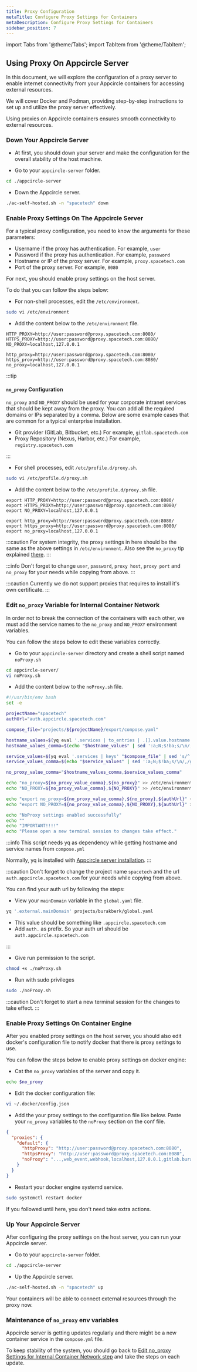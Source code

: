 ```yaml
---
title: Proxy Configuration
metaTitle: Configure Proxy Settings for Containers
metaDescription: Configure Proxy Settings for Containers
sidebar_position: 7
---
```


import Tabs from '@theme/Tabs';
import TabItem from '@theme/TabItem';

## Using Proxy On Appcircle Server

In this document, we will explore the configuration of a proxy server to enable internet connectivity from your Appcircle containers for accessing external resources.

We will cover Docker and Podman, providing step-by-step instructions to set up and utilize the proxy server effectively.

Using proxies on Appcircle containers ensures smooth connectivity to external resources.

### Down Your Appcircle Server

- At first, you should down your server and make the configuration for the overall stability of the host machine.

- Go to your `appcircle-server` folder.

```bash
cd ./appcircle-server
```

- Down the Appcircle server.

```bash
./ac-self-hosted.sh -n "spacetech" down
```

### Enable Proxy Settings On The Appcircle Server

For a typical proxy configuration, you need to know the arguments for these parameters:

- Username if the proxy has authentication. For example, `user`
- Password if the proxy has authentication. For example, `password`
- Hostname or IP of the proxy server. For example, `proxy.spacetech.com`
- Port of the proxy server. For example, `8080`

For next, you should enable proxy settings on the host server.

To do that you can follow the steps below:

- For non-shell processes, edit the `/etc/environment`.

```bash
sudo vi /etc/environment
```

- Add the content below to the `/etc/environment` file.

```env
HTTP_PROXY=http://user:password@proxy.spacetech.com:8080/
HTTPS_PROXY=http://user:password@proxy.spacetech.com:8080/
NO_PROXY=localhost,127.0.0.1

http_proxy=http://user:password@proxy.spacetech.com:8080/
https_proxy=http://user:password@proxy.spacetech.com:8080/
no_proxy=localhost,127.0.0.1
```

:::tip

#### `no_proxy` Configuration

`no_proxy` and `NO_PROXY` should be used for your corporate intranet services that should be kept away from the proxy.
You can add all the required domains or IPs separated by a comma. Below are some example cases that are common for a typical enterprise installation.

- Git provider (GitLab, Bitbucket, etc.) For example, `gitlab.spacetech.com`
- Proxy Repository (Nexus, Harbor, etc.) For example, `registry.spacetech.com`

:::

- For shell processes, edit `/etc/profile.d/proxy.sh`.

```bash
sudo vi /etc/profile.d/proxy.sh
```

- Add the content below to the `/etc/profile.d/proxy.sh` file.

```env
export HTTP_PROXY=http://user:password@proxy.spacetech.com:8080/
export HTTPS_PROXY=http://user:password@proxy.spacetech.com:8080/
export NO_PROXY=localhost,127.0.0.1

export http_proxy=http://user:password@proxy.spacetech.com:8080/
export https_proxy=http://user:password@proxy.spacetech.com:8080/
export no_proxy=localhost,127.0.0.1
```

:::caution
For system integrity, the proxy settings in here should be the same as the above settings in `/etc/environment`.
Also see the `no_proxy` tip explained [there](#no_proxy-configuration).
:::

:::info
Don't forget to change `user`, `password`, `proxy host`, `proxy port` and `no_proxy` for your needs while copying from above.
:::

:::caution
Currently we do not support proxies that requires to install it's own certificate.
:::

### Edit `no_proxy` Variable for Internal Container Network

In order not to break the connection of the containers with each other, we must add the service names to the `no_proxy` and `NO_PROXY` environment variables.

You can follow the steps below to edit these variables correctly.

- Go to your `appcircle-server` directory and create a shell script named `noProxy.sh`

```bash
cd appcircle-server/
vi noProxy.sh
```

- Add the content below to the `noProxy.sh` file.

```bash
#!/usr/bin/env bash
set -e

projectName="spacetech"
authUrl="auth.appcircle.spacetech.com"

compose_file="projects/${projectName}/export/compose.yaml"

hostname_values=$(yq eval '.services | to_entries | .[].value.hostname' "$compose_file" | grep -v "null" | sort -u)
hostname_values_comma=$(echo "$hostname_values" | sed ':a;N;$!ba;s/\n/,/g')

service_values=$(yq eval '.services | keys' "$compose_file" | sed 's/^..//' | sort -u)
service_values_comma=$(echo "$service_values" | sed ':a;N;$!ba;s/\n/,/g')

no_proxy_value_comma="$hostname_values_comma,$service_values_comma"

echo "no_proxy=${no_proxy_value_comma},${no_proxy}" >> /etc/environment
echo "NO_PROXY=${no_proxy_value_comma},${NO_PROXY}" >> /etc/environment

echo "export no_proxy=${no_proxy_value_comma},${no_proxy},${authUrl}" >> /etc/profile.d/proxy.sh
echo "export NO_PROXY=${no_proxy_value_comma},${NO_PROXY},${authUrl}" >> /etc/profile.d/proxy.sh

echo "NoProxy settings enabled successfully"
echo ""
echo "IMPORTANT!!!!"
echo "Please open a new terminal session to changes take effect."
```

:::info
This script needs yq as dependency while getting hostname and service names from `compose.yml`

Normally, yq is installed with [Appcircle server installation](../install-server/docker.md#2-packages).
:::

:::caution
Don't forget to change the project name `spacetech` and the url `auth.appcircle.spacetech.com` for your needs while copying from above.

You can find your auth url by following the steps:

- View your `mainDomain` variable in the `global.yaml` file.

```bash
yq '.external.mainDomain' projects/burakberk/global.yaml
```

- This value should be something like `.appcircle.spacetech.com`
- Add `auth.` as prefix. So your auth url should be `auth.appcircle.spacetech.com`

:::

- Give run permission to the script.

```bash
chmod +x ./noProxy.sh
```

- Run with sudo privileges

```bash
sudo ./noProxy.sh
```

:::caution
Don't forget to start a new terminal session for the changes to take effect.
:::

### Enable Proxy Settings On Container Engine

<Tabs groupId="operating-systems">
  <TabItem value="docker" label="Docker">
  
After you enabled proxy settings on the host server, you should also edit docker's configuration file to notify docker that there is proxy settings to use.

You can follow the steps below to enable proxy settings on docker engine:

- Cat the `no_proxy` variables of the server and copy it.

```bash
echo $no_proxy
```

- Edit the docker configuration file:

```bash
vi ~/.docker/config.json
```

- Add the your proxy settings to the configuration file like below. Paste your `no_proxy` variables to the `noProxy` section on the conf file.

```json
{
  "proxies": {
    "default": {
      "httpProxy": "http://user:password@proxy.spacetech.com:8080",
      "httpsProxy": "http://user:password@proxy.spacetech.com:8080",
      "noProxy": "...,web_event,webhook,localhost,127.0.0.1,gitlab.burakberk.dev,..."
    }
  }
}
```

- Restart your docker engine systemd service.

```bash
sudo systemctl restart docker
```

  </TabItem>

  <TabItem value="podman" label="Podman">
  
  If you followed until here, you don't need take extra actions. 
  
  </TabItem>
</Tabs>

### Up Your Appcircle Server

After configuring the proxy settings on the host server, you can run your Appcircle server.

- Go to your `appcircle-server` folder.

```bash
cd ./appcircle-server
```

- Up the Appcircle server.

```bash
./ac-self-hosted.sh -n "spacetech" up
```

Your containers will be able to connect external resources through the proxy now.

### Maintenance of `no_proxy` env variables

Appcircle server is getting updates regularly and there might be a new container service in the `compose.yml` file.

To keep stability of the system, you should go back to [Edit no_proxy Settings for Internal Container Network step](#edit-no_proxy-variable-for-internal-container-network) and take the steps on each update.
